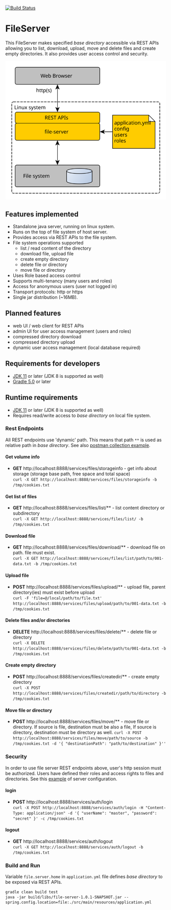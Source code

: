 [![Build Status](https://travis-ci.org/jveverka/file-server.svg?branch=master)](https://travis-ci.org/jveverka/file-server)

# FileServer 
This FileServer makes specified *base directory* accessible via REST APIs allowing you 
to list, download, upload, move and delete files and create empty directories. It also provides 
user access control and security.

![architecture](docs/architecture-01.svg)

## Features implemented
* Standalone java server, running on linux system.
* Runs on the top of file system of host server.
* Provides access via REST APIs to the file system.
* File system operations supported
  - list / read content of the directory
  - download file, upload file
  - create empty directory
  - delete file or directory
  - move file or directory
* Uses Role based access control 
* Supports multi-tenancy (many users and roles)
* Access for anonymous users (user not logged in) 
* Transport protocols: http or https
* Single jar distribution (~16MB).  

## Planned features
* web UI / web client for REST APIs
* admin UI for user access management (users and roles)
* compressed directory download
* compressed directory upload
* dynamic user access management (local database required)

## Requirements for developers
* [JDK 11](https://jdk.java.net/11/) or later (JDK 8 is supported as well)
* [Gradle 5.0](https://gradle.org/next-steps/?version=5.0&format=bin) or later

## Runtime requirements
* [JDK 11](https://jdk.java.net/11/) or later (JDK 8 is supported as well)
* Requires read/write access to *base directory* on local file system.

### Rest Endpoints
All REST endpoints use 'dynamic' path. This means that path ``**`` is used as relative path in *base directory*.
See also [postman collection example](docs/FileServer.postman_collection.json).

#### Get volume info
* __GET__ http://localhost:8888/services/files/storageinfo - get info about storage (storage base path, free space and total space)  
  ``curl -X GET http://localhost:8888/services/files/storageinfo -b /tmp/cookies.txt``

#### Get list of files  
* __GET__ http://localhost:8888/services/files/list/** - list content directory or subdirectory  
  ``curl -X GET http://localhost:8888/services/files/list/ -b /tmp/cookies.txt``

#### Download file  
* __GET__ http://localhost:8888/services/files/download/** - download file on path. file must exist.   
  ``curl -X GET http://localhost:8888/services/files/list/path/to/001-data.txt -b /tmp/cookies.txt``

#### Upload file
* __POST__ http://localhost:8888/services/files/upload/** - upload file, parent directory(ies) must exist before upload  
 ``curl -F 'file=@/local/path/to/file.txt' http://localhost:8888/services/files/upload/path/to/001-data.txt -b /tmp/cookies.txt``

#### Delete files and/or directories
* __DELETE__ http://localhost:8888/services/files/delete/** - delete file or directory  
  ``curl -X DELETE http://localhost:8888/services/files/delete/path/to/001-data.txt -b /tmp/cookies.txt``

#### Create empty directory
* __POST__ http://localhost:8888/services/files/createdir/** - create empty directory  
  ``curl -X POST http://localhost:8888/services/files/createdir/path/to/directory -b /tmp/cookies.txt``

#### Move file or directory
* __POST__ http://localhost:8888/services/files/move/** - move file or directory. If source is file, destination must be also a file, If source is directory, destination must be directory as well.
  ``curl -X POST http://localhost:8888/services/files/move/path/to/source -b /tmp/cookies.txt -d '{ "destinationPath": "path/to/destination" }''``

### Security
In order to use file server REST endpoints above, user's http session must be authorized.
Users have defined their roles and access rights to files and directories. 
See this [example](src/main/resources/application.yml) of server configuration.

#### login
* __POST__ http://localhost:8888/services/auth/login  
  ``curl -X POST http://localhost:8888/services/auth/login -H "Content-Type: application/json" -d '{ "userName": "master", "password": "secret" }' -c /tmp/cookies.txt``

#### logout
* __GET__ http://localhost:8888/services/auth/logout  
  ``curl -X GET http://localhost:8888/services/auth/logout -b /tmp/cookies.txt``

### Build and Run
Variable ``file.server.home`` in ``application.yml`` file defines *base directory* to be exposed via REST APIs.
```
gradle clean build test
java -jar build/libs/file-server-1.0.1-SNAPSHOT.jar --spring.config.location=file:./src/main/resources/application.yml
```
